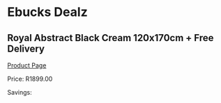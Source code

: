 
# Ebucks Dealz
## Royal Abstract Black Cream 120x170cm + Free Delivery
[Product Page](https://www.ebucks.com/web/shop/productSelected.do?prodId=1210578439&catId=1209942441)

Price: R1899.00

Savings: 


	